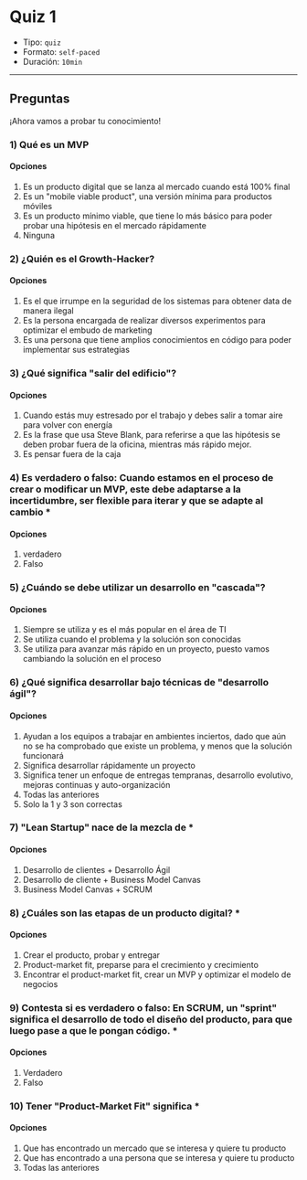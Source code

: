 # Quiz 1

- Tipo: `quiz`
- Formato: `self-paced`
- Duración: `10min`

***

## Preguntas

¡Ahora vamos a probar tu conocimiento!

### 1) Qué es un MVP

#### Opciones

1. Es un producto digital que se lanza al mercado cuando está 100% final
2. Es un "mobile viable product", una versión mínima para productos móviles
3. Es un producto mínimo viable, que tiene lo más básico para poder probar una
   hipótesis en el mercado rápidamente
4. Ninguna

<solution style="display:none;">3</solution>

### 2) ¿Quién es el Growth-Hacker?

#### Opciones

1. Es el que irrumpe en la seguridad de los sistemas para obtener data de manera
   ilegal
2. Es la persona encargada de realizar diversos experimentos para optimizar el
   embudo de marketing
3. Es una persona que tiene amplios conocimientos en código para poder
   implementar sus estrategias

<solution style="display:none;">2</solution>

### 3) ¿Qué significa "salir del edificio"?

#### Opciones

1. Cuando estás muy estresado por el trabajo y debes salir a tomar aire para
   volver con energía
2. Es la frase que usa Steve Blank, para referirse a que las hipótesis se deben
   probar fuera de la oficina, mientras más rápido mejor.
3. Es pensar fuera de la caja

<solution style="display:none;">2</solution>

### 4) Es verdadero o falso: Cuando estamos en el proceso de crear o modificar un MVP, este debe adaptarse a la incertidumbre, ser flexible para iterar y que se adapte al cambio *

#### Opciones

1. verdadero
2. Falso

<solution style="display:none;">1</solution>

### 5) ¿Cuándo se debe utilizar un desarrollo en "cascada"?

#### Opciones

1. Siempre se utiliza y es el más popular en el área de TI
2. Se utiliza cuando el problema y la solución son conocidas
3. Se utiliza para avanzar más rápido en un proyecto, puesto vamos cambiando la
   solución en el proceso

<solution style="display:none;">2</solution>

### 6) ¿Qué significa desarrollar bajo técnicas de "desarrollo ágil"?

#### Opciones

1. Ayudan a los equipos a trabajar en ambientes inciertos, dado que aún no se ha
   comprobado que existe un problema, y menos que la solución funcionará
2. Significa desarrollar rápidamente un proyecto
3. Significa tener un enfoque de entregas tempranas, desarrollo evolutivo,
   mejoras continuas y auto-organización
4. Todas las anteriores
5. Solo la 1 y 3 son correctas

<solution style="display:none;">5</solution>

### 7) "Lean Startup" nace de la mezcla de *

#### Opciones

1. Desarrollo de clientes + Desarrollo Ágil
2. Desarrollo de cliente + Business Model Canvas
3. Business Model Canvas + SCRUM

<solution style="display:none;">1</solution>

### 8) ¿Cuáles son las etapas de un producto digital?  *

#### Opciones

1. Crear el producto, probar y entregar
2. Product-market fit, preparse para el crecimiento y crecimiento
3. Encontrar el product-market fit, crear un MVP y optimizar el modelo de negocios

<solution style="display:none;">2</solution>

### 9) Contesta si es verdadero o falso: En SCRUM, un "sprint" significa el desarrollo de todo el diseño del producto, para que luego pase a que le pongan código. *

#### Opciones

1. Verdadero
2. Falso

<solution style="display:none;">2</solution>

### 10) Tener "Product-Market Fit" significa *

#### Opciones

1. Que has encontrado un mercado que se interesa y quiere tu producto
2. Que has encontrado a una persona que se interesa y quiere tu producto
3. Todas las anteriores

<solution style="display:none;">1</solution>
